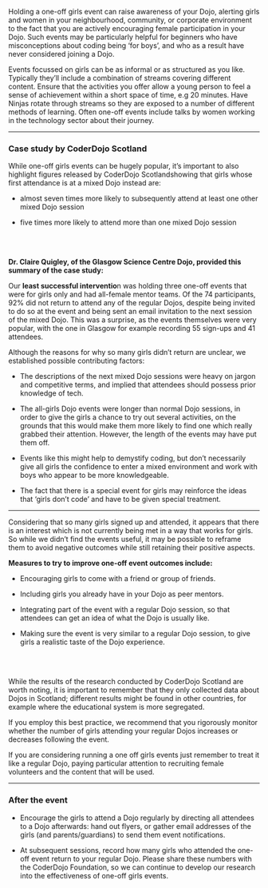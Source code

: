 Holding a one-off girls event can raise awareness of your Dojo, alerting girls and women in your neighbourhood, community, or corporate environment to the fact that you are actively encouraging female participation in your Dojo. Such events may be particularly helpful for beginners who have misconceptions about coding being ‘for boys’, and who as a result have never considered joining a Dojo.

Events focussed on girls can be as informal or as structured as you like. Typically they’ll include a combination of streams covering different content. Ensure that the activities you offer allow a young person to feel a sense of achievement within a short space of time, e.g 20 minutes. Have Ninjas rotate through streams so they are exposed to a number of different methods of learning. Often one-off events include talks by women working in the technology sector about their journey.

  
___

### Case study by CoderDojo Scotland

While one-off girls events can be hugely popular, it’s important to also highlight figures released by CoderDojo Scotlandshowing that girls whose first attendance is at a mixed Dojo instead are:

* almost seven times more likely to subsequently attend at least one other mixed Dojo session

* five times more likely to attend more than one mixed Dojo session

<br><br/>

**Dr. Claire Quigley, of the Glasgow Science Centre Dojo, provided this summary of the case study:**

Our **least successful interventio**n was holding three one-off events that were for girls only and had all-female mentor teams. Of the 74 participants, 92% did not return to attend any of the regular Dojos, despite being invited to do so at the event and being sent an email invitation to the next session of the mixed Dojo. This was a surprise, as the events themselves were very popular, with the one in Glasgow for example recording 55 sign-ups and 41 attendees.



Although the reasons for why so many girls didn’t return are unclear, we established possible contributing factors:

* The descriptions of the next mixed Dojo sessions were heavy on jargon and competitive terms, and implied that attendees should possess prior knowledge of tech.

* The all-girls Dojo events were longer than normal Dojo sessions, in order to give the girls a chance to try out several activities, on the grounds that this would make them more likely to find one which really grabbed their attention. However, the length of the events may have put them off.

* Events like this might help to demystify coding, but don’t necessarily give all girls the confidence to enter a mixed environment and work with boys who appear to be more knowledgeable.

* The fact that there is a special event for girls may reinforce the ideas that ‘girls don’t code’ and have to be given special treatment.
___
Considering that so many girls signed up and attended, it appears that there is an interest which is not currently being met in a way that works for girls. So while we didn’t find the events useful, it may be possible to reframe them to avoid negative outcomes while still retaining their positive aspects.

**Measures to try to improve one-off event outcomes include:**

* Encouraging girls to come with a friend or group of friends.

* Including girls you already have in your Dojo as peer mentors.

* Integrating part of the event with a regular Dojo session, so that attendees can get an idea of what the Dojo is usually like.

* Making sure the event is very similar to a regular Dojo session, to give girls a realistic taste of the Dojo experience.

<br><br/>

While the results of the research conducted by CoderDojo Scotland are worth noting, it is important to remember that they only collected data about Dojos in Scotland; different results might be found in other countries, for example where the educational system is more segregated.

If you employ this best practice, we recommend that you rigorously monitor whether the number of girls attending your regular Dojos increases or decreases following the event.

  


If you are considering running a one off girls events just remember to treat it like a regular Dojo, paying particular attention to recruiting female volunteers and the content that will be used.

____
### After the event

* Encourage the girls to attend a Dojo regularly by directing all attendees to a Dojo afterwards: hand out flyers, or gather email addresses of the girls \(and parents/guardians\) to send them event notifications.

* At subsequent sessions, record how many girls who attended the one-off event return to your regular Dojo. Please share these numbers with the CoderDojo Foundation, so we can continue to develop our research into the effectiveness of one-off girls events.



